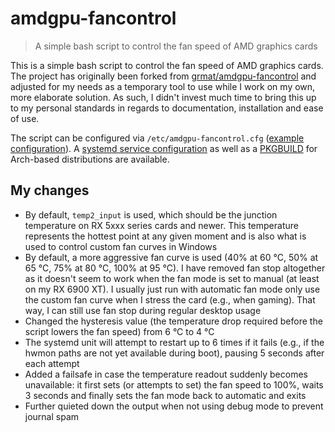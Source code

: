# amdgpu-fancontrol

> A simple bash script to control the fan speed of AMD graphics cards

This is a simple bash script to control the fan speed of AMD graphics cards.
The project has originally been forked from
[grmat/amdgpu-fancontrol][original-project] and adjusted for my needs as a
temporary tool to use while I work on my own, more elaborate solution. As such,
I didn't invest much time to bring this up to my personal standards in regards
to documentation, installation and ease of use.

The script can be configured via `/etc/amdgpu-fancontrol.cfg`
([example configuration](etc-amdgpu-fancontrol.cfg)). A
[systemd service configuration](amdgpu-fancontrol.service) as well as a
[PKGBUILD](PKGBUILD) for Arch-based distributions are available.

## My changes

+ By default, `temp2_input` is used, which should be the junction temperature
  on RX 5xxx series cards and newer. This temperature represents the hottest
  point at any given moment and is also what is used to control custom fan
  curves in Windows
+ By default, a more aggressive fan curve is used (40% at 60 °C, 50% at 65 °C,
  75% at 80 °C, 100% at 95 °C). I have removed fan stop altogether as it
  doesn't seem to work when the fan mode is set to manual (at least on my RX
  6900 XT). I usually just run with automatic fan mode only use the custom fan
  curve when I stress the card (e.g., when gaming). That way, I can still use
  fan stop during regular desktop usage
+ Changed the hysteresis value (the temperature drop required before the script
  lowers the fan speed) from 6 °C to 4 °C
+ The systemd unit will attempt to restart up to 6 times if it fails (e.g.,
  if the hwmon paths are not yet available during boot), pausing 5 seconds
  after each attempt
+ Added a failsafe in case the temperature readout suddenly becomes
  unavailable: it first sets (or attempts to set) the fan speed to 100%, waits
  3 seconds and finally sets the fan mode back to automatic and exits
+ Further quieted down the output when not using debug mode to prevent journal
  spam

[original-project]: https://github.com/grmat/amdgpu-fancontrol
[pwm-bug]: https://gitlab.freedesktop.org/drm/amd/-/issues/1164
[pwm-bug-explained]: https://gitlab.freedesktop.org/drm/amd/-/issues/1164#note_599349
